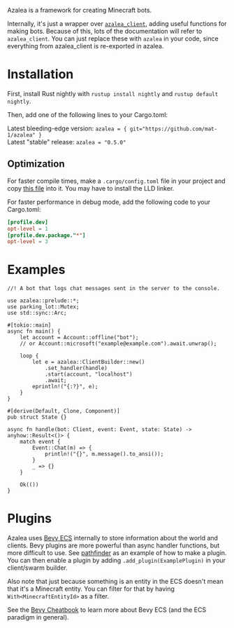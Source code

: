 Azalea is a framework for creating Minecraft bots.

Internally, it's just a wrapper over [`azalea_client`], adding useful
functions for making bots. Because of this, lots of the documentation will
refer to `azalea_client`. You can just replace these with `azalea` in your
code, since everything from azalea_client is re-exported in azalea.

# Installation

First, install Rust nightly with `rustup install nightly` and `rustup
default nightly`.

Then, add one of the following lines to your Cargo.toml:

Latest bleeding-edge version:
`azalea = { git="https://github.com/mat-1/azalea" }`\
Latest "stable" release:
`azalea = "0.5.0"`

## Optimization

For faster compile times, make a `.cargo/config.toml` file in your project
and copy
[this file](https://github.com/mat-1/azalea/blob/main/.cargo/config.toml)
into it. You may have to install the LLD linker.

For faster performance in debug mode, add the following code to your
Cargo.toml:
```toml
[profile.dev]
opt-level = 1
[profile.dev.package."*"]
opt-level = 3
```


# Examples

```rust,no_run
//! A bot that logs chat messages sent in the server to the console.

use azalea::prelude::*;
use parking_lot::Mutex;
use std::sync::Arc;

#[tokio::main]
async fn main() {
    let account = Account::offline("bot");
    // or Account::microsoft("example@example.com").await.unwrap();

    loop {
        let e = azalea::ClientBuilder::new()
            .set_handler(handle)
            .start(account, "localhost")
            .await;
        eprintln!("{:?}", e);
    }
}

#[derive(Default, Clone, Component)]
pub struct State {}

async fn handle(bot: Client, event: Event, state: State) -> anyhow::Result<()> {
    match event {
        Event::Chat(m) => {
            println!("{}", m.message().to_ansi());
        }
        _ => {}
    }

    Ok(())
}
```

# Plugins

Azalea uses [Bevy ECS](https://docs.rs/bevy_ecs) internally to store information about the world and clients. Bevy plugins are more powerful than async handler functions, but more difficult to use. See [pathfinder](azalea/src/pathfinder/mod.rs) as an example of how to make a plugin. You can then enable a plugin by adding `.add_plugin(ExamplePlugin)` in your client/swarm builder.

Also note that just because something is an entity in the ECS doesn't mean that it's a Minecraft entity. You can filter for that by having `With<MinecraftEntityId>` as a filter.

See the [Bevy Cheatbook](https://bevy-cheatbook.github.io/programming/ecs-intro.html) to learn more about Bevy ECS (and the ECS paradigm in general).

[`azalea_client`]: https://docs.rs/azalea-client